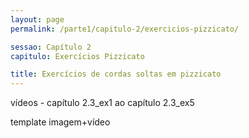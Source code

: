 ```yaml
---
layout: page
permalink: /parte1/capitulo-2/exercicios-pizzicato/

sessao: Capítulo 2
capitulo: Exercícios Pizzicato

title: Exercícios de cordas soltas em pizzicato
---
```


vídeos - capítulo 2.3_ex1 ao capítulo 2.3_ex5

template  imagem+vídeo
